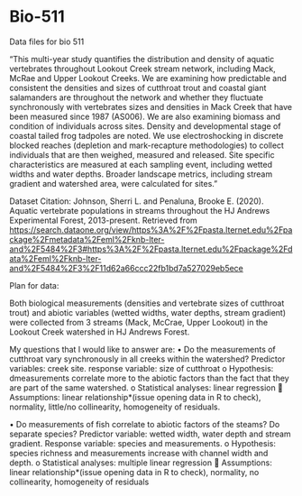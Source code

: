 # Bio-511
Data files for bio 511


“This multi-year study quantifies the distribution and density of aquatic vertebrates throughout Lookout Creek stream network, including Mack, McRae and Upper Lookout Creeks. We are examining how predictable and consistent the densities and sizes of cutthroat trout and coastal giant salamanders are throughout the network and whether they fluctuate synchronously with vertebrates sizes and densities in Mack Creek that have been measured since 1987 (AS006). We are also examining biomass and condition of individuals across sites. Density and developmental stage of coastal tailed frog tadpoles are noted. We use electroshocking in discrete blocked reaches (depletion and mark-recapture methodologies) to collect individuals that are then weighed, measured and released. Site specific characteristics are measured at each sampling event, including wetted widths and water depths. Broader landscape metrics, including stream gradient and watershed area, were calculated for sites.”



Dataset Citation: 
Johnson, Sherri L. and Penaluna, Brooke E. (2020). Aquatic vertebrate populations in streams throughout the HJ Andrews Experimental Forest, 2013-present. Retrieved from https://search.dataone.org/view/https%3A%2F%2Fpasta.lternet.edu%2Fpackage%2Fmetadata%2Feml%2Fknb-lter-and%2F5484%2F3#https%3A%2F%2Fpasta.lternet.edu%2Fpackage%2Fdata%2Feml%2Fknb-lter-and%2F5484%2F3%2F11d62a66ccc22fb1bd7a527029eb5ece 


Plan for data:

Both biological measurements (densities and vertebrate sizes of cutthroat trout) and abiotic variables (wetted widths, water depths, stream gradient) were collected from 3 streams (Mack, McCrae, Upper Lookout) in the Lookout Creek watershed in HJ Andrews Forest. 

My questions that I would like to answer are:
•	Do the measurements of cutthroat vary synchronously in all creeks within the watershed? Predictor variables: creek site. response variable: size of cutthroat 
o	Hypothesis: dmeasurements correlate more to the abiotic factors than the fact that they are part of the same watershed. 
o	Statistical analyses: linear regression 
	Assumptions: linear relationship*(issue opening data in R to check), normality, little/no collinearity, homogeneity of residuals.


•	Do measurements of fish correlate to abiotic factors of the steams? Do separate species? Predictor variable: wetted width, water depth and stream gradient. Response variable: species and measurements.
o	Hypothesis: species richness and measurements increase with channel width and depth. 
o	Statistical analyses: multiple linear regression 
	Assumptions: linear relationship*(issue opening data in R to check), normality, no collinearity, homogeneity of residuals
